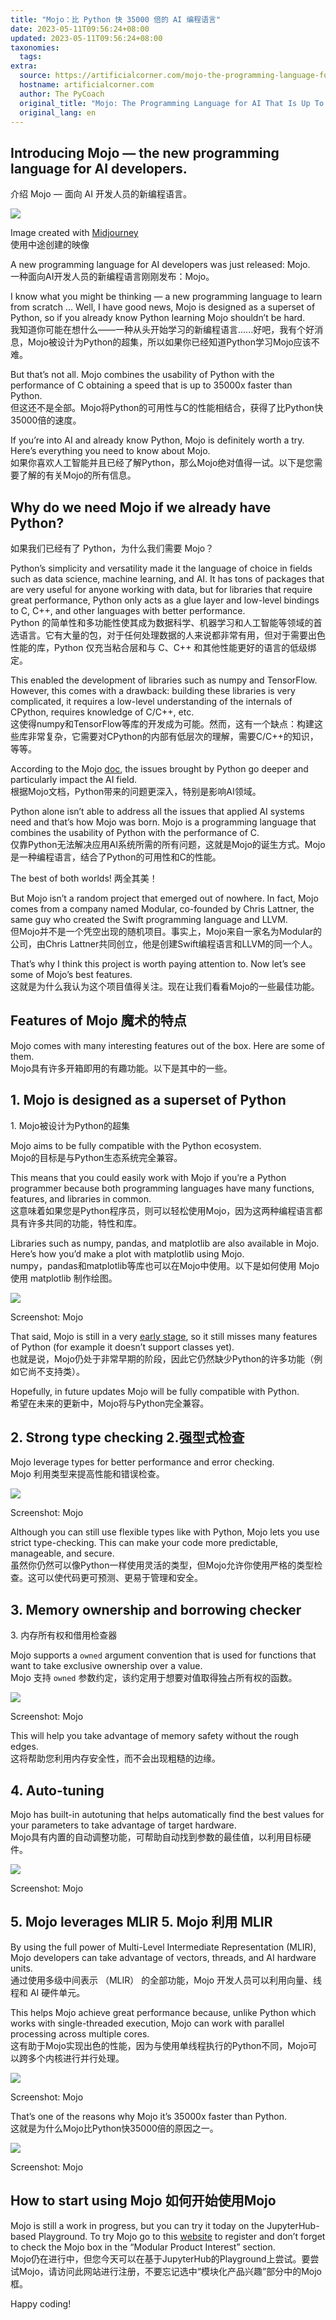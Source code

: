 ```yaml
---
title: "Mojo：比 Python 快 35000 倍的 AI 编程语言"
date: 2023-05-11T09:56:24+08:00
updated: 2023-05-11T09:56:24+08:00
taxonomies:
  tags: 
extra:
  source: https://artificialcorner.com/mojo-the-programming-language-for-ai-that-is-up-to-35000x-faster-than-python-e68d1fba37db
  hostname: artificialcorner.com
  author: The PyCoach
  original_title: "Mojo: The Programming Language for AI That Is Up To 35000x Faster Than Python"
  original_lang: en
---
```


## Introducing Mojo — the new programming language for AI developers.  
介绍 Mojo — 面向 AI 开发人员的新编程语言。


![](17C99OjDCnH6zBt-xihOjow.png)

Image created with [Midjourney](https://cdn.discordapp.com/attachments/1064599141335978075/1104108501954990180/Frank_Andrade_Baby_tortoise_turtle_on_a_skateboard_f3277304-6437-4eeb-8109-1eb72f238bb7.png)  
使用中途创建的映像

A new programming language for AI developers was just released: Mojo.  
一种面向AI开发人员的新编程语言刚刚发布：Mojo。

I know what you might be thinking — a new programming language to learn from scratch … Well, I have good news, Mojo is designed as a superset of Python, so if you already know Python learning Mojo shouldn’t be hard.  
我知道你可能在想什么——一种从头开始学习的新编程语言......好吧，我有个好消息，Mojo被设计为Python的超集，所以如果你已经知道Python学习Mojo应该不难。

But that’s not all. Mojo combines the usability of Python with the performance of C obtaining a speed that is up to 35000x faster than Python.  
但这还不是全部。Mojo将Python的可用性与C的性能相结合，获得了比Python快35000倍的速度。

If you’re into AI and already know Python, Mojo is definitely worth a try. Here’s everything you need to know about Mojo.  
如果你喜欢人工智能并且已经了解Python，那么Mojo绝对值得一试。以下是您需要了解的有关Mojo的所有信息。

## Why do we need Mojo if we already have Python?  
如果我们已经有了 Python，为什么我们需要 Mojo？

Python’s simplicity and versatility made it the language of choice in fields such as data science, machine learning, and AI. It has tons of packages that are very useful for anyone working with data, but for libraries that require great performance, Python only acts as a glue layer and low-level bindings to C, C++, and other languages with better performance.  
Python 的简单性和多功能性使其成为数据科学、机器学习和人工智能等领域的首选语言。它有大量的包，对于任何处理数据的人来说都非常有用，但对于需要出色性能的库，Python 仅充当粘合层和与 C、C++ 和其他性能更好的语言的低级绑定。

This enabled the development of libraries such as numpy and TensorFlow. However, this comes with a drawback: building these libraries is very complicated, it requires a low-level understanding of the internals of CPython, requires knowledge of C/C++, etc.  
这使得numpy和TensorFlow等库的开发成为可能。然而，这有一个缺点：构建这些库非常复杂，它需要对CPython的内部有低层次的理解，需要C/C++的知识，等等。

According to the Mojo [doc](https://docs.modular.com/mojo/why-mojo.html), the issues brought by Python go deeper and particularly impact the AI field.  
根据Mojo文档，Python带来的问题更深入，特别是影响AI领域。

Python alone isn’t able to address all the issues that applied AI systems need and that’s how Mojo was born. Mojo is a programming language that combines the usability of Python with the performance of C.  
仅靠Python无法解决应用AI系统所需的所有问题，这就是Mojo的诞生方式。Mojo是一种编程语言，结合了Python的可用性和C的性能。

The best of both worlds! 两全其美！

But Mojo isn’t a random project that emerged out of nowhere. In fact, Mojo comes from a company named Modular, co-founded by Chris Lattner, the same guy who created the Swift programming language and LLVM.  
但Mojo并不是一个凭空出现的随机项目。事实上，Mojo来自一家名为Modular的公司，由Chris Lattner共同创立，他是创建Swift编程语言和LLVM的同一个人。

That’s why I think this project is worth paying attention to. Now let’s see some of Mojo’s best features.  
这就是为什么我认为这个项目值得关注。现在让我们看看Mojo的一些最佳功能。

## Features of Mojo 魔术的特点

Mojo comes with many interesting features out of the box. Here are some of them.  
Mojo具有许多开箱即用的有趣功能。以下是其中的一些。

## 1\. Mojo is designed as a superset of Python  
1\. Mojo被设计为Python的超集

Mojo aims to be fully compatible with the Python ecosystem.  
Mojo的目标是与Python生态系统完全兼容。

This means that you could easily work with Mojo if you’re a Python programmer because both programming languages have many functions, features, and libraries in common.  
这意味着如果您是Python程序员，则可以轻松使用Mojo，因为这两种编程语言都具有许多共同的功能，特性和库。

Libraries such as numpy, pandas, and matplotlib are also available in Mojo. Here’s how you’d make a plot with matplotlib using Mojo.  
numpy，pandas和matplotlib等库也可以在Mojo中使用。以下是如何使用 Mojo 使用 matplotlib 制作绘图。

![](19snnWTaL8-p3Jp2JermVag.png)

Screenshot: Mojo

That said, Mojo is still in a very [early stage](https://docs.modular.com/mojo/why-mojo.html), so it still misses many features of Python (for example it doesn’t support classes yet).  
也就是说，Mojo仍处于非常早期的阶段，因此它仍然缺少Python的许多功能（例如它尚不支持类）。

Hopefully, in future updates Mojo will be fully compatible with Python.  
希望在未来的更新中，Mojo将与Python完全兼容。

## 2\. Strong type checking 2.强型式检查

Mojo leverage types for better performance and error checking.  
Mojo 利用类型来提高性能和错误检查。

![](1JHKGmFGkbWkaVFCzdBXm0g.png)

Screenshot: Mojo

Although you can still use flexible types like with Python, Mojo lets you use strict type-checking. This can make your code more predictable, manageable, and secure.  
虽然你仍然可以像Python一样使用灵活的类型，但Mojo允许你使用严格的类型检查。这可以使代码更可预测、更易于管理和安全。

## 3\. Memory ownership and borrowing checker  
3\. 内存所有权和借用检查器

Mojo supports a `owned` argument convention that is used for functions that want to take exclusive ownership over a value.  
Mojo 支持 `owned` 参数约定，该约定用于想要对值取得独占所有权的函数。

![](1hN-dVClURU4lPb2zEbBKXg.png)

Screenshot: Mojo

This will help you take advantage of memory safety without the rough edges.  
这将帮助您利用内存安全性，而不会出现粗糙的边缘。

## 4\. Auto-tuning

Mojo has built-in autotuning that helps automatically find the best values for your parameters to take advantage of target hardware.  
Mojo具有内置的自动调整功能，可帮助自动找到参数的最佳值，以利用目标硬件。

![](1Q3-y8PbdnqrJmj4VzhRCcA.png)

Screenshot: Mojo

## 5\. Mojo leverages MLIR 5\. Mojo 利用 MLIR

By using the full power of Multi-Level Intermediate Representation (MLIR), Mojo developers can take advantage of vectors, threads, and AI hardware units.  
通过使用多级中间表示 （MLIR） 的全部功能，Mojo 开发人员可以利用向量、线程和 AI 硬件单元。

This helps Mojo achieve great performance because, unlike Python which works with single-threaded execution, Mojo can work with parallel processing across multiple cores.  
这有助于Mojo实现出色的性能，因为与使用单线程执行的Python不同，Mojo可以跨多个内核进行并行处理。

![](1E7sAYq2rSR8DX2GQRqfpwQ.png)

Screenshot: Mojo

That’s one of the reasons why Mojo it’s 35000x faster than Python.  
这就是为什么Mojo比Python快35000倍的原因之一。

![](1SfGLVOIiZMUXsHC_bgXChg.png)

Screenshot: Mojo

## How to start using Mojo 如何开始使用Mojo

Mojo is still a work in progress, but you can try it today on the JupyterHub-based Playground. To try Mojo go to this [website](https://www.modular.com/get-started) to register and don’t forget to check the Mojo box in the “Modular Product Interest” section.  
Mojo仍在进行中，但您今天可以在基于JupyterHub的Playground上尝试。要尝试Mojo，请访问此网站进行注册，不要忘记选中“模块化产品兴趣”部分中的Mojo框。

Happy coding!
